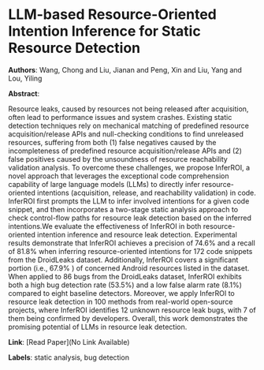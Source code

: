 # LLM-based Resource-Oriented Intention Inference for Static Resource Detection

**Authors**: Wang, Chong and Liu, Jianan and Peng, Xin and Liu, Yang and Lou, Yiling

**Abstract**:

Resource leaks, caused by resources not being released after acquisition, often lead to performance issues and system crashes. Existing static detection techniques rely on mechanical matching of predefined resource acquisition/release APIs and null-checking conditions to find unreleased resources, suffering from both (1) false negatives caused by the incompleteness of predefined resource acquisition/release APIs and (2) false positives caused by the unsoundness of resource reachability validation analysis. To overcome these challenges, we propose InferROI, a novel approach that leverages the exceptional code comprehension capability of large language models (LLMs) to directly infer resource-oriented intentions (acquisition, release, and reachability validation) in code. InferROI first prompts the LLM to infer involved intentions for a given code snippet, and then incorporates a two-stage static analysis approach to check control-flow paths for resource leak detection based on the inferred intentions.We evaluate the effectiveness of InferROI in both resource-oriented intention inference and resource leak detection. Experimental results demonstrate that InferROI achieves a precision of 74.6% and a recall of 81.8% when inferring resource-oriented intentions for 172 code snippets from the DroidLeaks dataset. Additionally, InferROI covers a significant portion (i.e., 67.9% ) of concerned Android resources listed in the dataset. When applied to 86 bugs from the DroidLeaks dataset, InferROI exhibits both a high bug detection rate (53.5%) and a low false alarm rate (8.1%) compared to eight baseline detectors. Moreover, we apply InferROI to resource leak detection in 100 methods from real-world open-source projects, where InferROI identifies 12 unknown resource leak bugs, with 7 of them being confirmed by developers. Overall, this work demonstrates the promising potential of LLMs in resource leak detection.

**Link**: [Read Paper](No Link Available)

**Labels**: static analysis, bug detection
